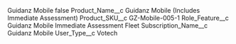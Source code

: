 <?xml version="1.0" encoding="UTF-8"?>
<CustomMetadata xmlns="http://soap.sforce.com/2006/04/metadata" xmlns:xsi="http://www.w3.org/2001/XMLSchema-instance" xmlns:xsd="http://www.w3.org/2001/XMLSchema">
    <label>Guidanz Mobile</label>
    <protected>false</protected>
    <values>
        <field>Product_Name__c</field>
        <value xsi:type="xsd:string">Guidanz Mobile (Includes Immediate Assessment)</value>
    </values>
    <values>
        <field>Product_SKU__c</field>
        <value xsi:type="xsd:string">GZ-Mobile-005-1</value>
    </values>
    <values>
        <field>Role_Feature__c</field>
        <value xsi:type="xsd:string">Guidanz Mobile Immediate Assessment Fleet</value>
    </values>
    <values>
        <field>Subscription_Name__c</field>
        <value xsi:type="xsd:string">Guidanz Mobile</value>
    </values>
    <values>
        <field>User_Type__c</field>
        <value xsi:type="xsd:string">Votech</value>
    </values>
</CustomMetadata>
